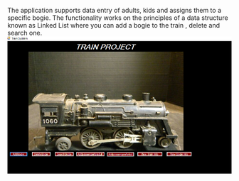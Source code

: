 The application supports data entry of adults, kids and assigns them to a specific bogie. 
The functionality works on the principles of a data structure known as Linked List where you can add a bogie to the train , delete and search one.
![Image of Train System](https://github.com/Um827/Train-System/blob/main/pic.png)
